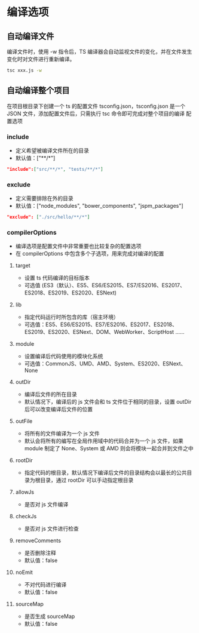 # 编译选项

## 自动编译文件

编译文件时，使用 -w 指令后，TS 编译器会自动监视文件的变化，并在文件发生变化时对文件进行重新编译。

```sh
tsc xxx.js -w
```

## 自动编译整个项目

在项目根目录下创建一个 ts 的配置文件 tsconfig.json，tsconfig.json 是一个 JSON 文件，添加配置文件后，只需执行 tsc 命令即可完成对整个项目的编译
配置选项

### include

- 定义希望被编译文件所在的目录
- 默认值：["**/*"]

```json
"include":["src/**/*", "tests/**/*"]
```

### exclude

- 定义需要排除在外的目录
- 默认值：["node_modules", "bower_components", "jspm_packages"]

```json
"exclude": ["./src/hello/**/*"]
```

### compilerOptions

- 编译选项是配置文件中非常重要也比较复杂的配置选项
- 在 compilerOptions 中包含多个子选项，用来完成对编译的配置

1.  target

    - 设置 ts 代码编译的目标版本
    - 可选值 (ES3（默认）、ES5、ES6/ES2015、ES7/ES2016、ES2017、ES2018、ES2019、ES2020、ESNext)

2.  lib
    - 指定代码运行时所包含的库（宿主环境）
    - 可选值：ES5、ES6/ES2015、ES7/ES2016、ES2017、ES2018、ES2019、ES2020、ESNext、DOM、WebWorker、ScriptHost ......
3.  module
    - 设置编译后代码使用的模块化系统
    - 可选值：CommonJS、UMD、AMD、System、ES2020、ESNext、None
4.  outDir
    - 编译后文件的所在目录
    - 默认情况下，编译后的 js 文件会和 ts 文件位于相同的目录，设置 outDir 后可以改变编译后文件的位置
5.  outFile
    - 将所有的文件编译为一个 js 文件
    - 默认会将所有的编写在全局作用域中的代码合并为一个 js 文件，如果 module 制定了 None、System 或 AMD 则会将模块一起合并到文件之中
6.  rootDir
    - 指定代码的根目录，默认情况下编译后文件的目录结构会以最长的公共目录为根目录，通过 rootDir 可以手动指定根目录
7.  allowJs
    - 是否对 js 文件编译
8.  checkJs
    - 是否对 js 文件进行检查
9.  removeComments
    - 是否删除注释
    - 默认值：false
10. noEmit
    - 不对代码进行编译
    - 默认值：false
11. sourceMap
    - 是否生成 sourceMap
    - 默认值：false
